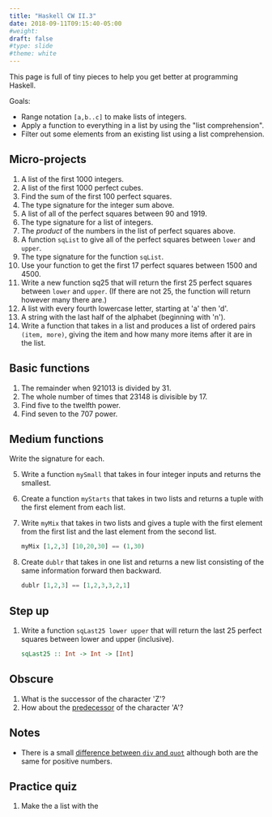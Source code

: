 ```yaml
---
title: "Haskell CW II.3"
date: 2018-09-11T09:15:40-05:00
#weight: 
draft: false
#type: slide
#theme: white
---
```


This page is full of tiny pieces to help you get better at programming Haskell.

Goals:

* Range notation `[a,b..c]` to make lists of integers.
* Apply a function to everything in a list by using the "list
  comprehension".
* Filter out some elements from an existing list using a list
  comprehension. 


## Micro-projects

1. A list of the first 1000 integers.
2. A list of the first 1000 perfect cubes.
3. Find the sum of the first 100 perfect squares.
4. The type signature for the integer sum above.
4. A list of all of the perfect squares between 90 and 1919.
5. The type signature for a list of integers.
5. The _product_ of the numbers in the list of perfect squares above.
5. A function `sqList` to give all of the perfect squares between `lower` and
   `upper`.
6. The type signature for the function `sqList`. 
6. Use your function to get the first 17 perfect squares between 1500
   and 4500.
6. Write a new function sq25 that will return the first 25 perfect
   squares between `lower` and `upper`. (If there are not 25, the
   function will return however many there are.)
7. A list with every fourth lowercase letter, starting at 'a' then
   'd'.
8. A string with the last half of the alphabet (beginning with 'n').
9. Write a function that takes in a list and produces a list of
   ordered pairs  `(item, more)`, giving the item and how many more
   items after it are in the list.

## Basic functions

1. The remainder when 921013 is divided by 31.
2. The whole number of times that 23148 is divisible by 17.
3. Find five to the twelfth power.
4. Find seven to the 707 power.

## Medium functions

Write the signature for each.

5. Write a function `mySmall` that takes in four integer inputs and returns the
   smallest.
6. Create a function `myStarts` that takes in two lists and returns a tuple with
   the first element from each list.
7. Write `myMix` that takes in two lists and gives a tuple with the
   first element from the first list and the last element from the
   second list.
   
     ```haskell
     myMix [1,2,3] [10,20,30] == (1,30)
     ```

7. Create `dublr` that takes in one list and returns a new list
   consisting of the same information forward then backward.
   
     ```haskell
     dublr [1,2,3] == [1,2,3,3,2,1]
     ```

## Step up

1. Write a function `sqLast25 lower upper` that will return the last 25 perfect
   squares between lower and upper (inclusive).
   
     ```haskell
     sqLast25 :: Int -> Int -> [Int]
     ```


## Obscure

1. What is the successor of the character 'Z'?
2. How about the [predecessor](http://hackage.haskell.org/package/base-4.11.1.0/docs/Prelude.html#v:pred) of the character 'A'?

## Notes

* There is a small [difference between `div` and
  `quot`](http://hackage.haskell.org/package/base-4.11.1.0/docs/Prelude.html#v:quot)
  although both are the same for positive numbers.
  

## Practice quiz

1. Make the a list with the 
